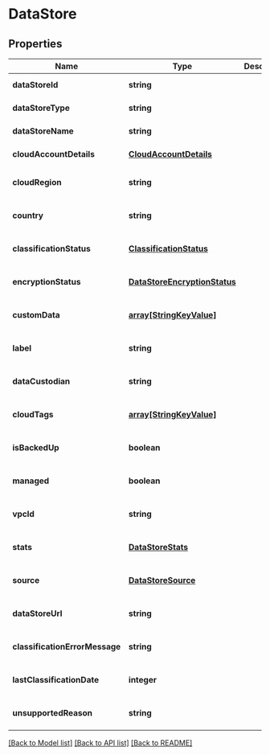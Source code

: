 # DataStore

## Properties
Name | Type | Description | Notes
------------ | ------------- | ------------- | -------------
**dataStoreId** | **string** |  | [default to null]
**dataStoreType** | **string** |  | [default to null]
**dataStoreName** | **string** |  | [default to null]
**cloudAccountDetails** | [**CloudAccountDetails**](CloudAccountDetails.md) |  | [default to null]
**cloudRegion** | **string** |  | [optional] [default to null]
**country** | **string** |  | [optional] [default to null]
**classificationStatus** | [**ClassificationStatus**](ClassificationStatus.md) |  | [optional] [default to null]
**encryptionStatus** | [**DataStoreEncryptionStatus**](DataStoreEncryptionStatus.md) |  | [optional] [default to null]
**customData** | [**array[StringKeyValue]**](StringKeyValue.md) |  | [optional] [default to null]
**label** | **string** |  | [optional] [default to null]
**dataCustodian** | **string** |  | [optional] [default to null]
**cloudTags** | [**array[StringKeyValue]**](StringKeyValue.md) |  | [optional] [default to null]
**isBackedUp** | **boolean** |  | [optional] [default to null]
**managed** | **boolean** |  | [optional] [default to null]
**vpcId** | **string** |  | [optional] [default to null]
**stats** | [**DataStoreStats**](DataStoreStats.md) |  | [optional] [default to null]
**source** | [**DataStoreSource**](DataStoreSource.md) |  | [optional] [default to null]
**dataStoreUrl** | **string** |  | [optional] [default to null]
**classificationErrorMessage** | **string** |  | [optional] [default to null]
**lastClassificationDate** | **integer** |  | [optional] [default to null]
**unsupportedReason** | **string** |  | [optional] [default to null]

[[Back to Model list]](../README.md#documentation-for-models) [[Back to API list]](../README.md#documentation-for-api-endpoints) [[Back to README]](../README.md)


